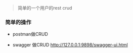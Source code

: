 > 简单的一个用户的rest crud
###  简单的操作
- postman做CRUD

- swagger 做CRUD
http://127.0.0.1:9898/swagger-ui.html
